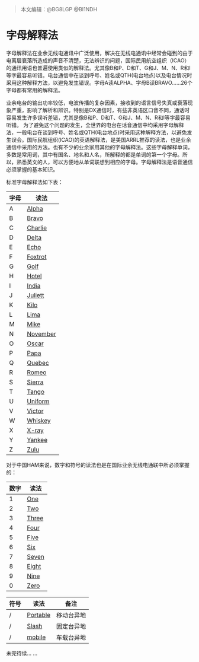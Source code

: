 > 本文编辑：@BG8LGP @BI1NDH

# 字母解释法

字母解释法在业余无线电通讯中广泛使用，解决在无线电通讯中经常会碰到的由于电离层衰落所造成的声音不清楚，无法辨识的问题，国际民用航空组织（ICAO）的通讯用语也普遍使用类似的解释法。尤其像B和P、D和T、G和J、M、N、R和I等字最容易听错。电台通信中在谈到呼号、姓名或QTH(电台地点)以及电台情况时采用这种解释方法，以避免发生错误。字母A读ALPHA、字母B读BRAVO......26个字母都有常用的解释法。


业余电台的输出功率较低，电波传播的复杂因素，接收到的语言信号失真或衰落现象严重，影响了解析和辨识。特别是DX通信时，有些非英语区口音不同，通话时容易发生许多误听差错，尤其是像B和P、D和T、G和J、M、N、R和I等字最容易听错。
为了避免这个问题的发生，全世界的电台在话音通信中均采用字母解释法，一般电台在谈到呼号、姓名或QTH(电台地点)时采用这种解释方法，以避免发生误会。国际民航组织(ICAO)的英语解释法，是美国ARRL推荐的读法，也是业余通信中采用的方法。也有不少的业余家用其他的字母解释法。这些字母解释单词，多数是常用词，其中有国名、地名和人名，所解释的都是单词的第一个字母。所以，熟悉英文的人，可以方便地从单词联想到相应的字母。字母解释法是语音通信必须掌握的基本知识。

标准字母解释法如下表：

| 字母 | 读法                                                         |
| ---- | ------------------------------------------------------------ |
| A    | [Alpha](https://youdao.com/result?word=alpha&lang=en)        |
| B    | [Bravo](https://youdao.com/result?word=Bravo&lang=en)        |
| C    | [Charlie](https://youdao.com/result?word=Charlie&lang=en)    |
| D    | [Delta](https://youdao.com/result?word=Delta&lang=en)        |
| E    | [Echo](https://youdao.com/result?word=echo&lang=en)          |
| F    | [Foxtrot](https://youdao.com/result?word=foxtrot&lang=en)    |
| G    | [Golf](https://youdao.com/result?word=golf&lang=en)          |
| H    | [Hotel](https://youdao.com/result?word=hotel&lang=en)        |
| I    | [India](https://youdao.com/result?word=india&lang=en)        |
| J    | [Juliett](https://youdao.com/result?word=juliett&lang=en)    |
| K    | [Kilo](https://youdao.com/result?word=kilo&lang=en)          |
| L    | [Lima](https://youdao.com/result?word=lima&lang=en)          |
| M    | [Mike](https://youdao.com/result?word=mike&lang=en)          |
| N    | [November](https://youdao.com/result?word=november&lang=en)  |
| O    | [Oscar](https://youdao.com/result?word=oscar&lang=en)        |
| P    | [Papa](https://youdao.com/result?word=papa&lang=en)          |
| Q    | [Quebec](https://youdao.com/result?word=Quebec&lang=en)      |
| R    | [Romeo](https://youdao.com/result?word=Romeo&lang=en&lang=en) |
| S    | [Sierra](https://youdao.com/result?word=Sierra&lang=en)      |
| T    | [Tango](https://youdao.com/result?word=Tango&lang=en)        |
| U    | [Uniform](https://youdao.com/result?word=Uniform&lang=en)    |
| V    | [Victor](https://youdao.com/result?word=Victor&lang=en)      |
| W    | [Whiskey](https://youdao.com/result?word=Whiskey&lang=en)    |
| X    | [X-ray](https://youdao.com/result?word=X-ray&lang=en)        |
| Y    | [Yankee](https://youdao.com/result?word=Yankee&lang=en)      |
| Z    | [Zulu](https://youdao.com/result?word=Zulu&lang=en)          |


对于中国HAM来说，数字和符号的读法也是在国际业余无线电通联中所必须掌握的：

| 数字 | 读法                                                  |
| ---- | ----------------------------------------------------- |
| 1    | [One](https://youdao.com/result?word=one&lang=en)     |
| 2    | [Two](https://youdao.com/result?word=two&lang=en)     |
| 3    | [Three](https://youdao.com/result?word=three&lang=en) |
| 4    | [Four](https://youdao.com/result?word=four&lang=en)   |
| 5    | [Five](https://youdao.com/result?word=five&lang=en)   |
| 6    | [Six](https://youdao.com/result?word=six&lang=en)     |
| 7    | [Seven](https://youdao.com/result?word=seven&lang=en) |
| 8    | [Eight](https://youdao.com/result?word=eight&lang=en) |
| 9    | [Nine](https://youdao.com/result?word=nine&lang=en)   |
| 0    | [Zero](https://youdao.com/result?word=zero&lang=en)   |



| 符号 | 读法                                                        | 备注       |
| ---- | ----------------------------------------------------------- | ---------- |
| /    | [Portable](https://youdao.com/result?word=Portable&lang=en) | 移动台异地 |
| /    | [Slash](https://youdao.com/result?word=Slash&lang=en)       | 固定台异地 |
| /    | [mobile](https://youdao.com/result?word=mobile&lang=en)     | 车载台异地 |


未完待续… …